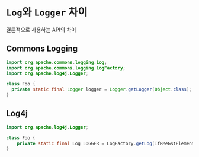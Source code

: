 # `Log`와 `Logger` 차이

결론적으로 사용하는 API의 차이

## Commons Logging

```java
import org.apache.commons.logging.Log;
import org.apache.commons.logging.LogFactory;
import org.apache.log4j.Logger;

class Foo {
  private static final Logger logger = Logger.getLogger(Object.class);
}
```

## Log4j

```java
import org.apache.log4j.Logger;

class Foo {
	private static final Log LOGGER = LogFactory.getLog(IfRMeGstElementESBBApp.class);
}
```
